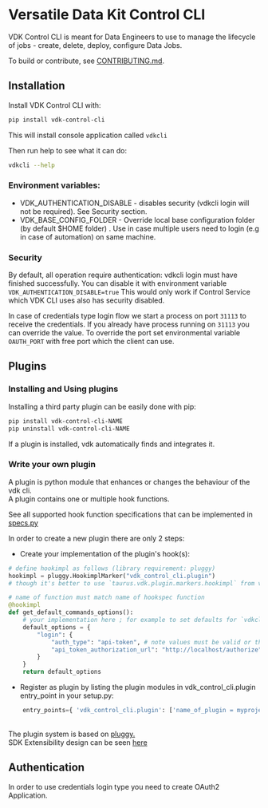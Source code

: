# Versatile Data Kit Control CLI

VDK Control CLI is meant for Data Engineers to use to manage the lifecycle of jobs - create, delete, deploy, configure Data Jobs.

To build or contribute, see [CONTRIBUTING.md](./CONTRIBUTING.md).

## Installation
Install VDK Control CLI with:
```bash
pip install vdk-control-cli
```
This will install console application called `vdkcli`

Then run help to see what it can do:
```bash
vdkcli --help
```

### Environment variables:

* VDK_AUTHENTICATION_DISABLE  - disables security (vdkcli login will not be required). See Security section.
* VDK_BASE_CONFIG_FOLDER -  Override local base configuration folder (by default $HOME folder) . Use in case multiple users need to login (e.g in case of automation) on same machine.

### Security
By default, all operation require authentication: vdkcli login must have finished successfully.
You can disable it with environment variable `VDK_AUTHENTICATION_DISABLE=true`
This would only work if Control Service which VDK CLI uses also has security disabled.

In case of credentials type login flow we start a process on port `31113` to receive the credentials.
If you already have process running on `31113` you can override the value.
To override the port set environmental variable `OAUTH_PORT` with free port which the client can use.

## Plugins

### Installing and Using plugins

Installing a third party plugin can be easily done with pip:

```bash
pip install vdk-control-cli-NAME
pip uninstall vdk-control-cli-NAME
```
If a plugin is installed, vdk automatically finds and integrates it.

### Write your own plugin

A plugin is python module that enhances or changes the behaviour of the vdk cli. <br>
A plugin contains one or multiple hook functions.

See all supported hook function specifications that can be implemented in [specs.py](src/taurus/vdk/api/plugin/specs.py)

In order to create a new plugin there are only 2 steps:<br>

* Create your implementation of the plugin's hook(s):
```python
# define hookimpl as follows (library requirement: pluggy)
hookimpl = pluggy.HookimplMarker("vdk_control_cli.plugin")
# though it's better to use `taurus.vdk.plugin.markers.hookimpl` from vdk-control-cli python package

# name of function must match name of hookspec function
@hookimpl
def get_default_commands_options():
    # your implementation here ; for example to set defaults for `vdkcli login --type --oauth2-authorization-url` command
    default_options = {
        "login": {
            "auth_type": "api-token", # note values must be valid or the plugin may break the CLI, no checking is done at this point
            "api_token_authorization_url": "http://localhost/authorize" # replace dashes with underscore for the argument name
        }
    }
    return default_options
```
* Register as plugin by listing the plugin modules in vdk_control_cli.plugin entry_point in your setup.py:
```python
    entry_points={ 'vdk_control_cli.plugin': ['name_of_plugin = myproject.pluginmodule'] }
```

<br>The plugin system is based on [pluggy.](https://pluggy.readthedocs.io/en/latest/index.html#implementations)
<br>SDK Extensibility design can be seen [here](https://github.com/vmware/versatile-data-kit/tree/main/specs)

## Authentication

In order to use credentials login type you need to create OAuth2 Application.
